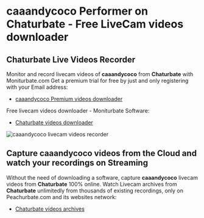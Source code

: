# caaandycoco Performer on Chaturbate - Free LiveCam videos downloader

## Chaturbate Live Videos Recorder

Monitor and record livecam videos of **caaandycoco** from **Chaturbate** with Moniturbate.com
Get a premium trial for free by just and only registering with your Email address:
* [caaandycoco Premium videos downloader](https://moniturbate.com/request-demo-licence-key.html)

Free livecam videos downloader - Moniturbate Software:
* [Chaturbate videos downloader](https://moniturbate.com/moniturbate-download-software.html)

![caaandycoco livecam videos recorder](https://peachurnet.com/templates/moniturbate-software.png)


## Capture caaandycoco videos from the Cloud and watch your recordings on Streaming

Without the need of downloading a software, capture **caaandycoco** livecam videos from **Chaturbate** 100% online.
Watch Livecam archives from **Chaturbate** unlimitedly from thousands of existing recordings, only on Peachurbate.com and its websites network:
* [Chaturbate videos archives](https://peachurnet.com/)